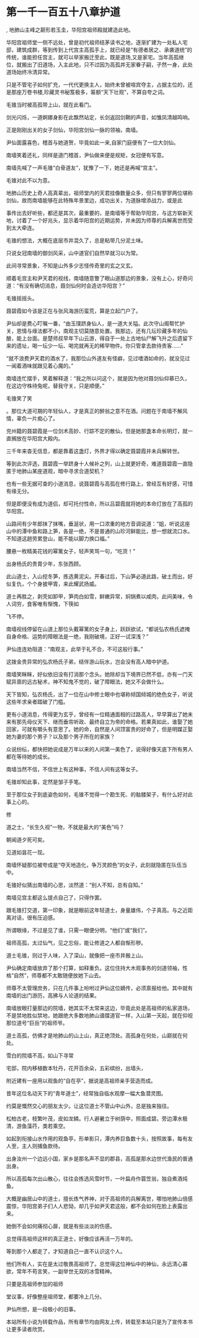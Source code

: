 # 第一千一百五十八章护道
,  地肺山主峰之巅形若玉圭，华阳宫祖师殿就建造此地。
   华阳宫祖师堂一侧不远处，曾是初代祖师结茅读书之地，逐渐扩建为一处私人宅邸，建筑成群，等到传到上代宫主高孤手上，就已经是“有德者居之、承袭道统”的传统，谁能担任宫主，就可以举家搬迁至此，既是道场,又是家宅。当年高孤继位，就搬出了旧道场，入主此地，只不过因为高孤并无家眷子嗣，孑然一身，此处道场始终冷清异常。
   只是不管宅子如何扩充，一代代更换主人，始终未曾被喧宾夺主，占据主位的，还是那座万卷书楼,珍藏灵书秘笈极多，匾额“天下壮观”，不算自夸之词。
   毛锥当时被高孤带上山，就在此看门。
   剑光闪烁，一道婀娜身影在此飘然站定，长剑返回剑鞘的声音，如雏凤清越鸣响。
   正是刚刚出关的女子剑仙，华阳宫剑仙一脉的领袖，南墙。
   尹仙面露喜色，稽首与她道贺，毕竟如此一来,自家门庭便有了一位大剑仙。
   南墙笑着还礼，同样是道门稽首，尹仙做来便是规矩，女冠便有写意。
   南墙先喊了一声毛锥“白骨道友”，犹豫了一下，她还是再喊“宫主”。
   毛锥对此不以为意。
   地肺山历史上奇人高真辈出，祖师堂内的天君挂像数量众多，但只有寥寥两位堪称剑仙，故而南墙能够在此特殊年景里边，成功出关，为道脉增添战力，或是此
   事传出去好听些，都还是其次，最重要的，是南墙等于帮助华阳宫，与这方崭新天地，讨着了一个好兆头，显示着华阳宫的近期运势，并未因为师尊的兵解离世而受到太大牵连。
   毛锥的想法，大概在底层市井混久了，总是粘带几分泥土味。
   只说女冠南墙的御剑风采，山中道官们自然早就习以为常。
   此间寻常景象，不知是山外多少志怪传奇里的玄之又玄。
   顺着毛宫主和尹天君的视线，南墙随意瞥了眼山道那边的景象，没有上心，好奇问道：“有没有确切消息，聂剑仙何时会造访华阳宫？”
   毛锥摇摇头。
   聂碧霞如今该是正在与张风海游历蛮荒，算是立起门户了。
   尹仙却是费心叮嘱一番，“由玉璞跻身仙人，是一道大关隘。此次守山阁帮忙护关，恩情与缘法都不小，南观主切莫随意处置。我那边，还有几坛珍藏多年的仙酿，能上台面。是楚师叔早年下山云游，得自于一处上古地仙尸解飞升之后遗留下来的遗址，喝一坛少一坛、喝完就再无的稀罕物件。你只管拿去款待贵客……”
   “就不浪费尹天君的酒水了，我那位山外道友有怪癖，见过嗜酒如命的，就没见过一闻着酒味就跟见着心魔的。”
   南墙连忙摆手，笑着解释道：“我之所以问这个，就是因为他对聂剑仙仰慕已久，在这边守株待兔呢，替我守关，只是顺便。”
   毛锥笑了笑
   。那位大道可期的年轻仙人，才是真正的醉翁之意不在酒。问题在于南墙不解风情，辜负一片痴心了。
   兖州籍的聂碧霞是一位剑术高妙、行踪不定的散仙，但是她那盏本命长明灯，就一直搁放在华阳宫大殿内。
   三千年来杳无信息，都是靠着这盏灯，外界才得以确定聂碧霞并未兵解转世。
   等到此次评选，聂碧霞一举跻身十人候补之列，山上就更好奇，难道聂碧霞一直隐匿于地肺山某座道观，暗中寻求合道契机？
   也有一些无据可查的小道消息，说聂碧霞与高孤在修行路上，曾经互有好感，可惜有缘无分。
   但是即便没有成为道侣，却可托付性命，所以吕碧霞就将她的本命灯放在了高孤的华阳宫。
   山路间有少年郎抹了抹嘴，垂涎状，用一口浓重的地方音调说道：“姐，听说这座山中的潭中鱼和路上笋，各是一绝，不是普通的山珍河鲜能比，想一想就流口水。不知道这趟劳累登山，能不能以脚力换口福。”
   腰悬一枚精美花钱的幂篱女子，轻声笑骂一句，“吃货！”
   出身杨氏的贵胄少年，东张西顾。
   此山道士，入山挖冬笋，拣选黄泥尖。开春过后，下山笋必道此路，破土而出，好似复仇，个个身披甲胄，来此耀武扬威。
   道士再胜之，剥壳如卸甲，笋肉白如雪，鲜嫩异常，焖锅煮以咸肉，此间美味，令人词穷，食客唯有惭愧，下筷如
   飞不停。
   南墙视线停留在山道上那位头戴幂篱的女子身上，跃跃欲试，“都说弘农杨氏遮掩自身命格、运势的障眼法是一绝，我刚破境，正好一试深浅？”
   尹仙连连劝阻道：“南观主，此举于礼不合，不可这般行事。”
   这拨金贵异常的弘农杨氏子弟，结伴游山玩水，岂会没有高人暗中护道。
   南墙笑眯眯，好似依旧没有打消那个念头。她除却当下境界已然不低，亦有一门天赋异禀的远古秘术，神不知鬼不觉的，破了障眼法，她又不会做什么。
   天下皆知，弘农杨氏，出了一位在山中修士眼中也堪称倾国倾城的绝色女子，听说这些年求亲者踏破了门槛。
   更有小道消息，传得更为玄乎，曾经有一位精通面相的过路高人，早早算出了她未来有那先母仪天下、继而垂帘听政、最终自立为帝的命格。若果真如此，谁娶了她回家，可就有嚼头有意思了。她的命，自然是人间顶富贵的好命了，但是明媒正娶她为妻的那个男子？以及那个男子所在的家族？
   众说纷纭，都快把她说成是万年以来的人间第一美色了，说得好像天底下所有男人都在等待她的成长。
   南墙当然不信，不信世上有这种事，不信人间有这等女子。
   毛锥却知此事，定然是邹子手笔。
   至于那位女子到底姿色如何，毛锥不觉得一个勘生死、的骷髅架子，有什么好对此事上心的。
   修
   道之士，“长生久视”一物，不就是最大的“美色”吗？
   朝闻道夕死可矣。
   见道如昙花一现。
   南墙怀疑那位被夸成是“夺天地造化，争万灵颜色”的女子，此刻就隐匿在队伍当中。
   毛锥好似猜出南墙的心思，淡然道：“别人不知，总有自知。”
   南墙见宫主都这么提点自己了，只得作罢。
   跟毛锥打交道，第一印象，就是眼前这年轻道士，身量雄伟，个子真高。与之近距离对话，很有压迫感。
   所谓眼缘，不过是见了谁，只需一眼便分明，“他们”或“我们”。
   祖师高孤，太过仙气，见之忘俗，能让修道之人都自惭形秽。
   道士毛锥，则过于人味，入了深山，就像把一座市井搬上山。
   尹仙确定南墙放弃了那个打算，如释重负。这位住持大木观事务的剑道领袖，性格“自然”，师尊都不太敢随便放她下山去。
   师尊不太管理庶务，只在几件事上吩咐过尹仙这位嫡传，必须禀报给他。其中就有南墙的出门游历，高拂与人论道的结果。
   南墙放眼打量那边的院墙，她其实不太常来这边，毕竟此处是高祖师的私家道场，不是禁地胜似禁地，她跟绝大多数地肺山谱牒道官一样，入山第一天起，就在仰视那位道号“巨岳”的祖师爷。
   道士高孤，仿佛才是地肺山的山上山，真正绝顶处。高孤身在何处，山巅就在何处。
   雪白的院墙不高，如山下寻常
   宅邸，院内移植数本牡丹，花开百余朵，五彩缤纷，出墙头，
   附近建有一座用以观鱼的“自在亭”，据说是高祖师亲手营造而成。
   昔年这位名动天下的“青年道士”，经常独自临水观摩一幅大鱼潜灵图。
   约莫是慨然交心的朋友太少。让这位道士不管山中山外，总是独来独往。
   松柏古老，枝繁叶茂，皮如龙鳞。行人避暑立于树荫中，照面成碧。旁边潭水极清，游鱼藻荇，类若乘空。
   如起到衔接山水作用的观鱼亭，形单影只，潭内养巨鱼数十头，按照故事，每有友人至，主人则捕鱼款待。
   出身汝州一个边远小国，家乡是那名声不显的郡县，高孤是那水边世代渔民的普通出身。
   所以高孤每次出山散心，往往会拣选风雪时节，一叶扁舟作蓑笠翁，独自煮酒炖鱼。
   大概是幽居山中的道士，擅长炼气养神，对于高祖师的兵解离世，哪怕地肺山倍感震惊，华阳宫弟子们人人悲恸，却几乎如尹天君这般，都不会如何在脸上表露出来。
   她倒不会如何痛彻心扉，就是有些淡淡的伤感。
   总觉得高祖师这样的真正道士，好像应该再活一万年的。
   等到那个人都走了，才知道自己一直不认识这个人。
   他们所有人，实在是太过敬畏高祖师了。总觉得这位神仙中的神仙，永远清心寡欲，常年不苟言笑，一副举世无双的冰雪精神。
   只要是高祖师参加的祖师
   堂议事，好像整座祖师堂，都要冷上几分。
   尹仙所想，是一段极小的旧事。
  本站所有小说为转载作品，所有章节均由网友上传，转载至本站只是为了宣传本书让更多读者欣赏。
